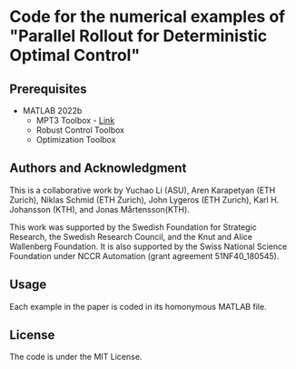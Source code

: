 # Code for the numerical examples of "Parallel Rollout for Deterministic Optimal Control"


## Prerequisites
* MATLAB 2022b
	* MPT3 Toolbox - [Link](https://www.mpt3.org/ "Link") 
	* Robust Control Toolbox
	* Optimization Toolbox


## Authors and Acknowledgment
This is a collaborative work by Yuchao Li (ASU), Aren Karapetyan (ETH Zurich), Niklas Schmid (ETH Zurich), John Lygeros (ETH Zurich), Karl H. Johansson (KTH), and Jonas Mårtensson(KTH).

This work was supported by the Swedish Foundation for Strategic Research, the Swedish Research Council, and the Knut and Alice Wallenberg Foundation. It is also supported by the Swiss National Science Foundation under NCCR Automation (grant agreement 51NF40_180545).

## Usage

Each example in the paper is coded in its homonymous MATLAB file.

## License
The code is under the MIT License.


